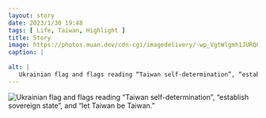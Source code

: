 ```yaml
---
layout: story
date: 2023/1/30 19:48
tags: [ Life, Taiwan, Highlight ]
title: Story
image: https://photos.muan.dev/cdn-cgi/imagedelivery/-wp_VgtWlgmh1JURQ8t1mg/dd74d9ef-dc59-4018-b9d7-6f2b7c9f0900/public
caption: |
   
alt: |
   Ukrainian flag and flags reading “Taiwan self-determination”, “establish sovereign state”, and “let Taiwan be Taiwan.”
---
```


![Ukrainian flag and flags reading “Taiwan self-determination”, “establish sovereign state”, and “let Taiwan be Taiwan.”](https://photos.muan.dev/cdn-cgi/imagedelivery/-wp_VgtWlgmh1JURQ8t1mg/dd74d9ef-dc59-4018-b9d7-6f2b7c9f0900/public)


